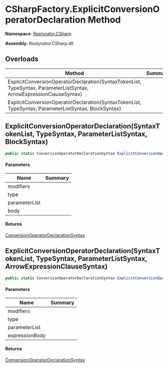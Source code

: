 # CSharpFactory\.ExplicitConversionOperatorDeclaration Method

**Namespace**: [Roslynator.CSharp](../../README.md)

**Assembly**: Roslynator\.CSharp\.dll

## Overloads

| Method | Summary |
| ------ | ------- |
| ExplicitConversionOperatorDeclaration\(SyntaxTokenList, TypeSyntax, ParameterListSyntax, ArrowExpressionClauseSyntax\) | |
| ExplicitConversionOperatorDeclaration\(SyntaxTokenList, TypeSyntax, ParameterListSyntax, BlockSyntax\) | |

## ExplicitConversionOperatorDeclaration\(SyntaxTokenList, TypeSyntax, ParameterListSyntax, BlockSyntax\)

```csharp
public static ConversionOperatorDeclarationSyntax ExplicitConversionOperatorDeclaration(SyntaxTokenList modifiers, TypeSyntax type, ParameterListSyntax parameterList, BlockSyntax body)
```

#### Parameters

| Name | Summary |
| ---- | ------- |
| modifiers | |
| type | |
| parameterList | |
| body | |

#### Returns

[ConversionOperatorDeclarationSyntax](https://docs.microsoft.com/en-us/dotnet/api/microsoft.codeanalysis.csharp.syntax.conversionoperatordeclarationsyntax)

## ExplicitConversionOperatorDeclaration\(SyntaxTokenList, TypeSyntax, ParameterListSyntax, ArrowExpressionClauseSyntax\)

```csharp
public static ConversionOperatorDeclarationSyntax ExplicitConversionOperatorDeclaration(SyntaxTokenList modifiers, TypeSyntax type, ParameterListSyntax parameterList, ArrowExpressionClauseSyntax expressionBody)
```

#### Parameters

| Name | Summary |
| ---- | ------- |
| modifiers | |
| type | |
| parameterList | |
| expressionBody | |

#### Returns

[ConversionOperatorDeclarationSyntax](https://docs.microsoft.com/en-us/dotnet/api/microsoft.codeanalysis.csharp.syntax.conversionoperatordeclarationsyntax)

